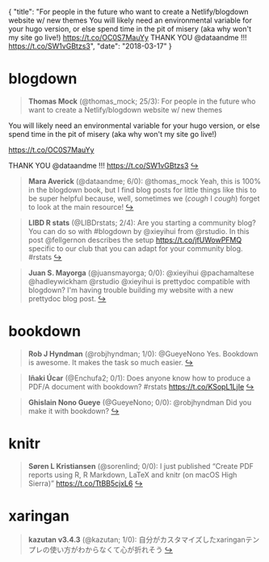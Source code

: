 {
  "title": "For people in the future who want to create a Netlify/blogdown website w/ new themes You will likely need an environmental variable for your hugo version, or else spend time in the pit of misery (aka why won't my site go live!) https://t.co/OC0S7MauYy THANK YOU @dataandme !!! https://t.co/SW1vGBtzs3",
  "date": "2018-03-17"
}

# blogdown

> **Thomas Mock** (@thomas_mock; 25/3): For people in the future who want to create a Netlify/blogdown website w/ new themes
>
You will likely need an environmental variable for your hugo version, or else spend time in the pit of misery (aka why won't my site go live!)
>
https://t.co/OC0S7MauYy
>
THANK YOU @dataandme !!! https://t.co/SW1vGBtzs3  [&#8618;](https://twitter.com/xieyihui/status/974598915596193793)

<!-- -->


> **Mara Averick** (@dataandme; 6/0): @thomas_mock Yeah, this is 100% in the blogdown book, but I find blog posts for little things like this to be super helpful because, well, sometimes we (*cough* I *cough*) forget to look at the main resource!  [&#8618;](https://twitter.com/xieyihui/status/974611553763946499)

<!-- -->


> **LIBD R stats** (@LIBDrstats; 2/4): Are you starting a community blog? You can do so with #blogdown by @xieyihui from @rstudio. In this post @fellgernon describes the setup https://t.co/jfUWowPFMQ specific to our club that you can adapt for your community blog. #rstats  [&#8618;](https://twitter.com/xieyihui/status/974715149490716676)

<!-- -->


> **Juan S. Mayorga** (@juansmayorga; 0/0): @xieyihui @pachamaltese @hadleywickham @rstudio @xieyihui is prettydoc compatible with blogdown? I'm having trouble building my website with a new prettydoc blog post.  [&#8618;](https://twitter.com/xieyihui/status/974476185043288065)

<!-- -->


# bookdown

> **Rob J Hyndman** (@robjhyndman; 1/0): @GueyeNono Yes. Bookdown is awesome. It makes the task so much easier.  [&#8618;](https://twitter.com/xieyihui/status/974532506836910080)

<!-- -->


> **Iñaki Úcar** (@Enchufa2; 0/1): Does anyone know how to produce a PDF/A document with bookdown? #rstats https://t.co/KSopL1LjIe  [&#8618;](https://twitter.com/xieyihui/status/974667680799248384)

<!-- -->


> **Ghislain Nono Gueye** (@GueyeNono; 0/0): @robjhyndman Did you make it with bookdown?  [&#8618;](https://twitter.com/xieyihui/status/974507077610680320)

<!-- -->


# knitr

> **Søren L Kristiansen** (@sorenlind; 0/0): I just published “Create PDF reports using R, R Markdown, LaTeX and knitr (on macOS High Sierra)” https://t.co/TtBB5cjxL6  [&#8618;](https://twitter.com/xieyihui/status/974672458455318528)

<!-- -->


# xaringan

> **kazutan v3.4.3** (@kazutan; 1/0): 自分がカスタマイズしたxaringanテンプレの使い方がわからなくて心が折れそう  [&#8618;](https://twitter.com/xieyihui/status/974668236481441792)

<!-- -->


